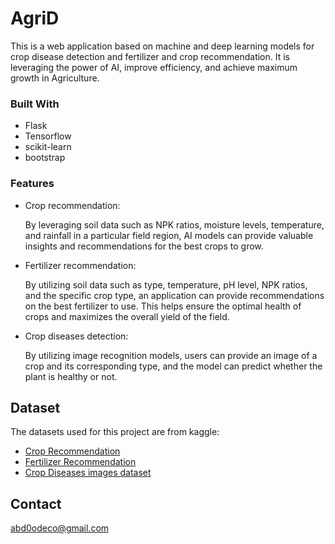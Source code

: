 # AgriD
This is a web application based on machine and deep learning models for crop disease detection and fertilizer and crop recommendation.
It is leveraging the power of AI, improve efficiency, and achieve maximum growth in Agriculture.

### Built With

* Flask
* Tensorflow
* scikit-learn
* bootstrap

### Features

* Crop recommendation:

  By leveraging soil data such as NPK ratios, moisture levels, temperature, and rainfall in a particular field region, AI models can provide valuable insights and recommendations for the best crops to grow.
  
* Fertilizer recommendation:

  By utilizing soil data such as type, temperature, pH level, NPK ratios, and the specific crop type, an application can provide recommendations on the best fertilizer to use. This helps ensure the optimal health of crops and maximizes the overall yield of the field.

* Crop diseases detection:

  By utilizing image recognition models, users can provide an image of a crop and its corresponding type, and the model can predict whether the plant is healthy or not.

## Dataset

The datasets used for this project are from kaggle:

* [Crop Recommendation](https://www.kaggle.com/datasets/atharvaingle/crop-recommendation-dataset)
* [Fertilizer Recommendation](https://www.kaggle.com/datasets/gdabhishek/fertilizer-prediction)
* [Crop Diseases images dataset](https://www.kaggle.com/datasets/vipoooool/new-plant-diseases-dataset)

## Contact

abd0odeco@gmail.com
